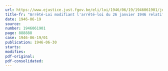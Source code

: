 ```yaml
---
url: https://www.ejustice.just.fgov.be/eli/loi/1946/06/19/1946061901/justel
title-fr: "Arrêté-Loi modifiant l'arrêté-loi du 26 janvier 1946 relatif au paiement des subventions entrant dans le cadre de la politique d'intervention en matière de ravitaillement du pays"
date: 1946-06-19
source:
number: 1946061901
page: 888888
case: 1946-06-19/01
publication: 1946-06-30
starts:
modifies:
pdf-original:
pdf-consolidated:
---
```


